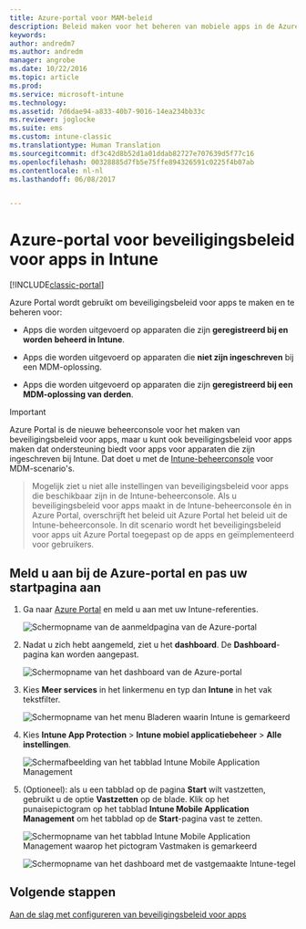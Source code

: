 ```yaml
---
title: Azure-portal voor MAM-beleid
description: Beleid maken voor het beheren van mobiele apps in de Azure Portal. De beleidsregels die u hier maakt kunnen worden toegepast op apparaten met of zonder inschrijving bij Intune.
keywords: 
author: andredm7
ms.author: andredm
manager: angrobe
ms.date: 10/22/2016
ms.topic: article
ms.prod: 
ms.service: microsoft-intune
ms.technology: 
ms.assetid: 7d6dae94-a833-40b7-9016-14ea234bb33c
ms.reviewer: joglocke
ms.suite: ems
ms.custom: intune-classic
ms.translationtype: Human Translation
ms.sourcegitcommit: df3c42d8b52d1a01ddab82727e707639d5f77c16
ms.openlocfilehash: 00328885d7fb5e75ffe894326591c0225f4b07ab
ms.contentlocale: nl-nl
ms.lasthandoff: 06/08/2017


---
```


# <a name="azure-portal-for-intune-app-protection-policies"></a>Azure-portal voor beveiligingsbeleid voor apps in Intune

[!INCLUDE[classic-portal](../includes/classic-portal.md)]

Azure Portal wordt gebruikt om beveiligingsbeleid voor apps te maken en te beheren voor:

- Apps die worden uitgevoerd op apparaten die zijn **geregistreerd bij en worden beheerd in Intune**.

- Apps die worden uitgevoerd op apparaten die **niet zijn ingeschreven** bij een MDM-oplossing.
- Apps die worden uitgevoerd op apparaten die zijn **geregistreerd bij een MDM-oplossing van derden**.

>[!IMPORTANT]
> Azure Portal is de nieuwe beheerconsole voor het maken van beveiligingsbeleid voor apps, maar u kunt ook beveiligingsbeleid voor apps maken dat ondersteuning biedt voor apps voor apparaten die zijn ingeschreven bij Intune. Dat doet u met de [Intune-beheerconsole](configure-and-deploy-mobile-application-management-policies-in-the-microsoft-intune-console.md) voor MDM-scenario's.

> Mogelijk ziet u niet alle instellingen van beveiligingsbeleid voor apps die beschikbaar zijn in de Intune-beheerconsole. Als u beveiligingsbeleid voor apps maakt in de Intune-beheerconsole én in Azure Portal, overschrijft het beleid uit Azure Portal het beleid uit de Intune-beheerconsole. In dit scenario wordt het beveiligingsbeleid voor apps uit Azure Portal toegepast op de apps en geïmplementeerd voor gebruikers.


## <a name="sign-in-to-the-azure-portal-and-customize-your-start-page"></a>Meld u aan bij de Azure-portal en pas uw startpagina aan

1.  Ga naar [Azure Portal](https://portal.azure.com) en meld u aan met uw Intune-referenties.

    ![Schermopname van de aanmeldpagina van de Azure-portal](../media/AppManagement/AzurePortal_MAMSigninPage.png)

2.  Nadat u zich hebt aangemeld, ziet u het **dashboard**. De **Dashboard**-pagina kan worden aangepast.

    ![Schermopname van het dashboard van de Azure-portal](../media/AppManagement/AzurePortal_MAMStartboard_NoMAM.png)

3.  Kies **Meer services** in het linkermenu en typ dan **Intune** in het vak tekstfilter.

    ![Schermopname van het menu Bladeren waarin Intune is gemarkeerd](../media/AppManagement/MAM-Azure-Portal-1.png)

4.  Kies **Intune App Protection** > **Intune mobiel applicatiebeheer** > **Alle instellingen**.

    ![Schermafbeelding van het tabblad Intune Mobile Application Management](../media/AppManagement/MAM-Azure-Portal-2.png)

5. (Optioneel): als u een tabblad op de pagina **Start** wilt vastzetten, gebruikt u de optie **Vastzetten** op de blade. Klik op het punaisepictogram op het tabblad **Intune Mobile Application Management** om het tabblad op de **Start**-pagina vast te zetten.

    ![Schermopname van het tabblad Intune Mobile Application Management waarop het pictogram Vastmaken is gemarkeerd](../media/AppManagement/AzurePortal_MAM_PinBladeAction.png)

    ![Schermopname van het dashboard met de vastgemaakte Intune-tegel](../media/AppManagement/AzurePortal_MAM_Startboard_withMAM.png)

## <a name="next-steps"></a>Volgende stappen
[Aan de slag met configureren van beveiligingsbeleid voor apps](get-ready-to-configure-mobile-app-management-policies-with-microsoft-intune.md)

